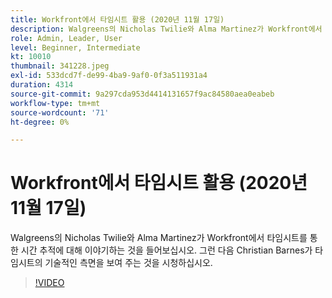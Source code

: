 ```yaml
---
title: Workfront에서 타임시트 활용 (2020년 11월 17일)
description: Walgreens의 Nicholas Twilie와 Alma Martinez가 Workfront에서 타임시트를 통한 시간 추적에 대해 이야기하는 것을 들어보십시오. Christian Barnes가 보여주는 것을 보세요... (설명은 60~160자 사이여야 함)
role: Admin, Leader, User
level: Beginner, Intermediate
kt: 10010
thumbnail: 341228.jpeg
exl-id: 533dcd7f-de99-4ba9-9af0-0f3a511931a4
duration: 4314
source-git-commit: 9a297cda953d4414131657f9ac84580aea0eabeb
workflow-type: tm+mt
source-wordcount: '71'
ht-degree: 0%

---
```


# Workfront에서 타임시트 활용 (2020년 11월 17일)

Walgreens의 Nicholas Twilie와 Alma Martinez가 Workfront에서 타임시트를 통한 시간 추적에 대해 이야기하는 것을 들어보십시오. 그런 다음 Christian Barnes가 타임시트의 기술적인 측면을 보여 주는 것을 시청하십시오.

>[!VIDEO](https://video.tv.adobe.com/v/341228/?quality=12&learn=on)
